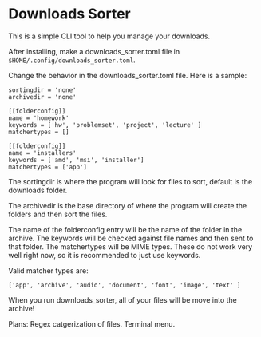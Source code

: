 # Downloads Sorter

This is a simple CLI tool to help you manage your downloads.

After installing, make a downloads_sorter.toml file in ```$HOME/.config/downloads_sorter.toml```. 

Change the behavior in the downloads_sorter.toml file. 
Here is a sample: 
```
sortingdir = 'none'
archivedir = 'none'

[[folderconfig]]
name = 'homework'
keywords = ['hw', 'problemset', 'project', 'lecture' ]
matchertypes = []

[[folderconfig]]
name = 'installers'
keywords = ['amd', 'msi', 'installer']
matchertypes = ['app']
```

The sortingdir is where the program will look for files to sort, default is the downloads folder.

The archivedir is the base directory of where the program will create the folders and then sort the files.

The name of the folderconfig entry will be the name of the folder in the archive. The keywords will be checked against file names and then sent to that folder. The matchertypes will be MIME types. These do not work very well right now, so it is recommended to just use keywords.

Valid matcher types are:
```
['app', 'archive', 'audio', 'document', 'font', 'image', 'text' ]
```

When you run downloads_sorter, all of your files will be move into the archive!

Plans:
Regex catgerization of files.
Terminal menu.